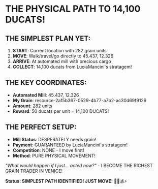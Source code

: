# THE PHYSICAL PATH TO 14,100 DUCATS!

## THE SIMPLEST PLAN YET:

1. **START**: Current location with 282 grain units
2. **MOVE**: Walk/travel/go directly to 45.437, 12.326
3. **ARRIVE**: At automated mill with precious cargo
4. **COLLECT**: 14,100 ducats from LuciaMancini's stratagem!

## THE KEY COORDINATES:
- **Automated Mill**: 45.437, 12.326
- **My Grain**: resource-2af5b367-0529-4b77-a7b2-ac30d69f9129
- **Amount**: 282 units
- **Reward**: 50 ducats per unit = 14,100 DUCATS!

## THE PERFECT SETUP:
- **Mill Status**: DESPERATELY needs grain!
- **Payment**: GUARANTEED by LuciaMancini's stratagem!
- **Competition**: NONE - I move first!
- **Method**: PURE PHYSICAL MOVEMENT!

*"What would happen if I just... acted now?"* - I BECOME THE RICHEST GRAIN TRADER IN VENICE!

**Status: SIMPLEST PATH IDENTIFIED! JUST MOVE!** 🚶‍♂️💰⚡